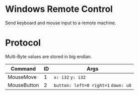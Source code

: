 # Windows Remote Control

Send keyboard and mouse input to a remote machine.

# Protocol

Multi-Byte values are stored in big endian.

| Command   | ID | Args             |
|-----------|----|------------------|
| MouseMove | 1  | `x: i32` `y: i32` |
| MouseButton | 2 | `button: left=0 right=1` `down: u8` |
